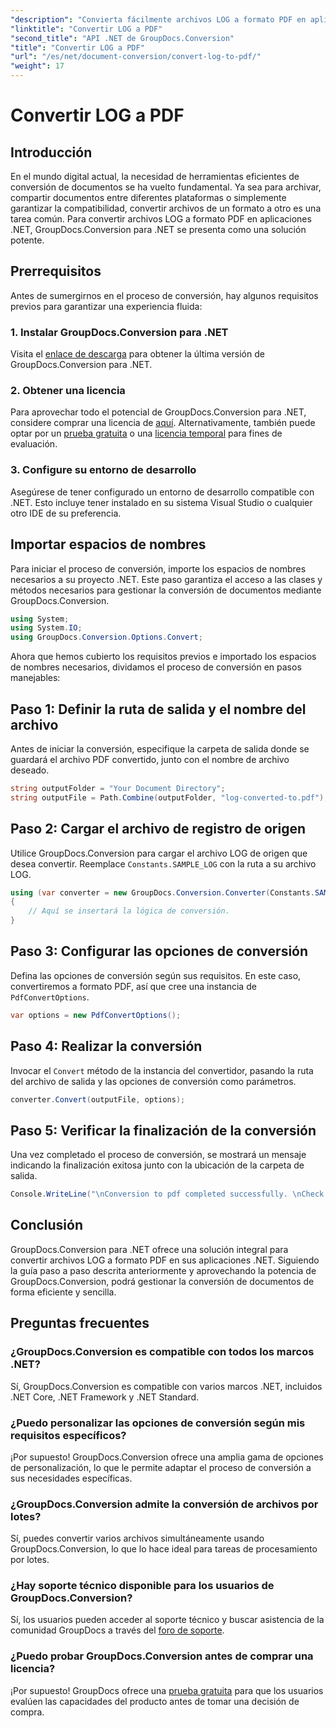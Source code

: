 ```yaml
---
"description": "Convierta fácilmente archivos LOG a formato PDF en aplicaciones .NET con GroupDocs.Conversion para .NET. Siga nuestra guía paso a paso para la conversión de documentos."
"linktitle": "Convertir LOG a PDF"
"second_title": "API .NET de GroupDocs.Conversion"
"title": "Convertir LOG a PDF"
"url": "/es/net/document-conversion/convert-log-to-pdf/"
"weight": 17
---
```


# Convertir LOG a PDF

## Introducción
En el mundo digital actual, la necesidad de herramientas eficientes de conversión de documentos se ha vuelto fundamental. Ya sea para archivar, compartir documentos entre diferentes plataformas o simplemente garantizar la compatibilidad, convertir archivos de un formato a otro es una tarea común. Para convertir archivos LOG a formato PDF en aplicaciones .NET, GroupDocs.Conversion para .NET se presenta como una solución potente.
## Prerrequisitos
Antes de sumergirnos en el proceso de conversión, hay algunos requisitos previos para garantizar una experiencia fluida:
### 1. Instalar GroupDocs.Conversion para .NET
Visita el [enlace de descarga](https://releases.groupdocs.com/conversion/net/) para obtener la última versión de GroupDocs.Conversion para .NET.
### 2. Obtener una licencia
Para aprovechar todo el potencial de GroupDocs.Conversion para .NET, considere comprar una licencia de [aquí](https://purchase.groupdocs.com/buy). Alternativamente, también puede optar por un [prueba gratuita](https://releases.groupdocs.com/) o una [licencia temporal](https://purchase.groupdocs.com/temporary-license/) para fines de evaluación.
### 3. Configure su entorno de desarrollo
Asegúrese de tener configurado un entorno de desarrollo compatible con .NET. Esto incluye tener instalado en su sistema Visual Studio o cualquier otro IDE de su preferencia.

## Importar espacios de nombres
Para iniciar el proceso de conversión, importe los espacios de nombres necesarios a su proyecto .NET. Este paso garantiza el acceso a las clases y métodos necesarios para gestionar la conversión de documentos mediante GroupDocs.Conversion.
```csharp
using System;
using System.IO;
using GroupDocs.Conversion.Options.Convert;
```

Ahora que hemos cubierto los requisitos previos e importado los espacios de nombres necesarios, dividamos el proceso de conversión en pasos manejables:
## Paso 1: Definir la ruta de salida y el nombre del archivo
Antes de iniciar la conversión, especifique la carpeta de salida donde se guardará el archivo PDF convertido, junto con el nombre de archivo deseado.
```csharp
string outputFolder = "Your Document Directory";
string outputFile = Path.Combine(outputFolder, "log-converted-to.pdf");
```
## Paso 2: Cargar el archivo de registro de origen
Utilice GroupDocs.Conversion para cargar el archivo LOG de origen que desea convertir. Reemplace `Constants.SAMPLE_LOG` con la ruta a su archivo LOG.
```csharp
using (var converter = new GroupDocs.Conversion.Converter(Constants.SAMPLE_LOG))
{
    // Aquí se insertará la lógica de conversión.
}
```
## Paso 3: Configurar las opciones de conversión
Defina las opciones de conversión según sus requisitos. En este caso, convertiremos a formato PDF, así que cree una instancia de `PdfConvertOptions`.
```csharp
var options = new PdfConvertOptions();
```
## Paso 4: Realizar la conversión
Invocar el `Convert` método de la instancia del convertidor, pasando la ruta del archivo de salida y las opciones de conversión como parámetros.
```csharp
converter.Convert(outputFile, options);
```
## Paso 5: Verificar la finalización de la conversión
Una vez completado el proceso de conversión, se mostrará un mensaje indicando la finalización exitosa junto con la ubicación de la carpeta de salida.
```csharp
Console.WriteLine("\nConversion to pdf completed successfully. \nCheck output in {0}", outputFolder);
```

## Conclusión
GroupDocs.Conversion para .NET ofrece una solución integral para convertir archivos LOG a formato PDF en sus aplicaciones .NET. Siguiendo la guía paso a paso descrita anteriormente y aprovechando la potencia de GroupDocs.Conversion, podrá gestionar la conversión de documentos de forma eficiente y sencilla.
## Preguntas frecuentes
### ¿GroupDocs.Conversion es compatible con todos los marcos .NET?
Sí, GroupDocs.Conversion es compatible con varios marcos .NET, incluidos .NET Core, .NET Framework y .NET Standard.
### ¿Puedo personalizar las opciones de conversión según mis requisitos específicos?
¡Por supuesto! GroupDocs.Conversion ofrece una amplia gama de opciones de personalización, lo que le permite adaptar el proceso de conversión a sus necesidades específicas.
### ¿GroupDocs.Conversion admite la conversión de archivos por lotes?
Sí, puedes convertir varios archivos simultáneamente usando GroupDocs.Conversion, lo que lo hace ideal para tareas de procesamiento por lotes.
### ¿Hay soporte técnico disponible para los usuarios de GroupDocs.Conversion?
Sí, los usuarios pueden acceder al soporte técnico y buscar asistencia de la comunidad GroupDocs a través del [foro de soporte](https://forum.groupdocs.com/c/conversion/11).
### ¿Puedo probar GroupDocs.Conversion antes de comprar una licencia?
¡Por supuesto! GroupDocs ofrece una [prueba gratuita](https://releases.groupdocs.com/) para que los usuarios evalúen las capacidades del producto antes de tomar una decisión de compra.